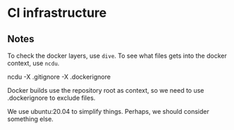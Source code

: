 # CI infrastructure

## Notes

To check the docker layers, use `dive`.
To see what files gets into the docker context, use `ncdu`.

ncdu -X .gitignore -X .dockerignore

Docker builds use the repository root as context, so we need to use .dockerignore to exclude files.

We use ubuntu:20.04 to simplify things. Perhaps, we should consider something else.

